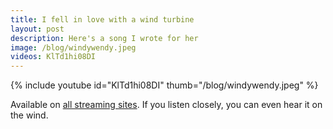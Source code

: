 ```yaml
---
title: I fell in love with a wind turbine
layout: post
description: Here's a song I wrote for her
image: /blog/windywendy.jpeg
videos: KlTd1hi08DI
---
```


{% include youtube id="KlTd1hi08DI" thumb="/blog/windywendy.jpeg" %}

Available on [all streaming sites](https://olifro.st/stream). If you listen closely, you can even hear it on the wind.